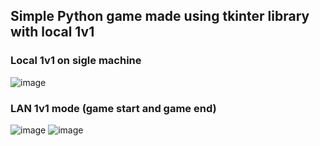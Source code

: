 ## Simple Python game made using tkinter library with local 1v1
### Local 1v1 on sigle machine
![image](https://github.com/GrzegorzSzczepanek/small_python_projects/assets/113286903/f5750b7e-5093-4c48-bcb1-a874fb54e595)
### LAN 1v1 mode (game start and game end)
![image](https://github.com/GrzegorzSzczepanek/tic_tac_toe_improved/assets/113286903/50430479-6764-4f96-a002-bd1b6da0824b)
![image](https://github.com/GrzegorzSzczepanek/tic_tac_toe_improved/assets/113286903/abef82b2-4a32-4f43-8fa7-20714e74e7d7)

